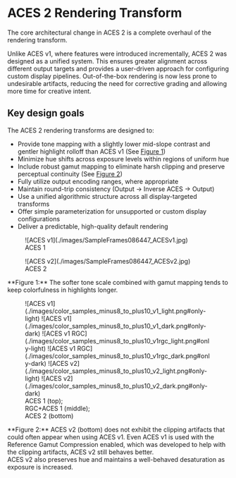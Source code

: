 ACES 2 Rendering Transform
==========================

The core architectural change in ACES 2 is a complete overhaul of the rendering transform.

Unlike ACES v1, where features were introduced incrementally, ACES 2 was designed as a unified system. This ensures greater alignment across different output targets and provides a user-driven approach for configuring custom display pipelines. Out-of-the-box rendering is now less prone to undesirable artifacts, reducing the need for corrective grading and allowing more time for creative intent.

## Key design goals
The ACES 2 rendering transforms are designed to:

- Provide tone mapping with a slightly lower mid-slope contrast and gentler highlight rolloff than ACES v1 (See [Figure 1](#figure-1))
- Minimize hue shifts across exposure levels within regions of uniform hue
- Include robust gamut mapping to eliminate harsh clipping and preserve perceptual continuity (See [Figure 2](#figure-2))
- Fully utilize output encoding ranges, where appropriate
- Maintain round-trip consistency (Output → Inverse ACES → Output)
- Use a unified algorithmic structure across all display-targeted transforms
- Offer simple parameterization for unsupported or custom display configurations
- Deliver a predictable, high-quality default rendering

<a name="figure-1"></a>
<div class="grid" markdown>

<figure markdown="span">    
    ![ACES v1](./images/SampleFrames086447_ACESv1.jpg)
    <figcaption>ACES 1</figcaption>
</figure>

<figure markdown="span">    
    ![ACES v2](./images/SampleFrames086447_ACESv2.jpg)
    <figcaption>ACES 2</figcaption>
</figure>

</div>
<figcaption markdown>**Figure 1:** The softer tone scale combined with gamut mapping tends to keep colorfulness in highlights longer.</figcaption>


<a name="figure-2"></a>
<figure markdown="span">    
    ![ACES v1](./images/color_samples_minus8_to_plus10_v1_light.png#only-light)
    ![ACES v1](./images/color_samples_minus8_to_plus10_v1_dark.png#only-dark)
    ![ACES v1 RGC](./images/color_samples_minus8_to_plus10_v1rgc_light.png#only-light)
    ![ACES v1 RGC](./images/color_samples_minus8_to_plus10_v1rgc_dark.png#only-dark)
    ![ACES v2](./images/color_samples_minus8_to_plus10_v2_light.png#only-light)
    ![ACES v2](./images/color_samples_minus8_to_plus10_v2_dark.png#only-dark)
    <figcaption>ACES 1 (top); <br> RGC+ACES 1 (middle); <br> ACES 2 (bottom)</figcaption>
</figure>

<figcaption markdown>**Figure 2:** ACES v2 (bottom) does not exhibit the clipping artifacts that could often appear when using ACES v1. Even ACES v1 is used with the Reference Gamut Compression enabled, which was developed to help with the clipping artifacts, ACES v2 still behaves better. <br> ACES v2 also preserves hue and maintains a well-behaved desaturation as exposure is increased.</figcaption>


